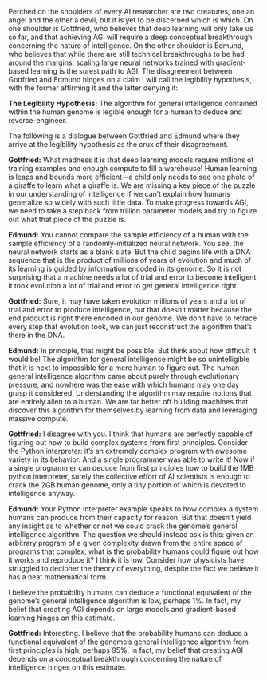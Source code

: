 
Perched on the shoulders of every AI researcher are two creatures, one an angel and the other a devil, but it is yet to be discerned which is which. On one shoulder is Gottfried, who believes that deep learning will only take us so far, and that achieving AGI will require a deep conceptual breakthrough concerning the nature of intelligence. On the other shoulder is Edmund, who believes that while there are still technical breakthroughs to be had around the margins, scaling large neural networks trained with gradient-based learning is the surest path to AGI. The disagreement between Gottfried and Edmund hinges on a claim I will call the legibility hypothesis, with the former affirming it and the latter denying it: 

**The Legibility Hypothesis:** The algorithm for general intelligence contained within the human genome is legible enough for a human to deduce and reverse-engineer. 

The following is a dialogue between Gottfried and Edmund where they arrive at the legibility hypothesis as the crux of their disagreement. 

**Gottfried:** What madness it is that deep learning models require millions of training examples and enough compute to fill a warehouse! Human learning is leaps and bounds more efficient—a child only needs to see one photo of a giraffe to learn what a giraffe is. We are missing a key piece of the puzzle in our understanding of intelligence if we can’t explain how humans generalize so widely with such little data. To make progress towards AGI, we need to take a step back from trillion parameter models and try to figure out what that piece of the puzzle is. 

**Edmund:** You cannot compare the sample efficiency of a human with the sample efficiency of a randomly-initialized neural network. You see, the neural network starts as a blank slate. But the child begins life with a DNA sequence that is the product of millions of years of evolution and much of its learning is guided by information encoded in its genome. So it is not surprising that a machine needs a lot of trial and error to become intelligent: it took evolution a lot of trial and error to get general intelligence right. 

**Gottfried:** Sure, it may have taken evolution millions of years and a lot of trial and error to produce intelligence, but that doesn’t matter because the end product is right there encoded in our genome. We don’t have to retrace every step that evolution took, we can just reconstruct the algorithm that’s there in the DNA. 

**Edmund:** In principle, that might be possible. But think about how difficult it would be! The algorithm for general intelligence might be so unintelligible that it is next to impossible for a mere human to figure out. The human general intelligence algorithm came about purely through evolutionary pressure, and nowhere was the ease with which humans may one day grasp it considered. Understanding the algorithm may require notions that are entirely alien to a human. We are far better off building machines that discover this algorithm for themselves by learning from data and leveraging massive compute. 

**Gottfried:** I disagree with you. I think that humans are perfectly capable of figuring out how to build complex systems from first principles. Consider the Python interpreter: it’s an extremely complex program with awesome variety in its behavior. And a single programmer was able to write it! Now if a single programmer can deduce from first principles how to build the 1MB python interpreter, surely the collective effort of AI scientists is enough to crack the 2GB human genome, only a tiny portion of which is devoted to intelligence anyway. 

**Edmund:** Your Python interpreter example speaks to how complex a system humans can produce from their capacity for reason. But that doesn’t yield any insight as to whether or not we could crack the genome’s general intelligence algorithm. The question we should instead ask is this: given an arbitrary program of a given complexity drawn from the entire space of programs that complex, what is the probability humans could figure out how it works and reproduce it? I think it is low. Consider how physicists have struggled to decipher the theory of everything, despite the fact we believe it has a neat mathematical form. 

I believe the probability humans can deduce a functional equivalent of the genome’s general intelligence algorithm is low, perhaps 1%. In fact, my belief that creating AGI depends on large models and gradient-based learning hinges on this estimate. 

**Gottfried:** Interesting. I believe that the probability humans can deduce a functional equivalent of the genome’s general intelligence algorithm from first principles is high, perhaps 95%. In fact, my belief that creating AGI depends on a conceptual breakthrough concerning the nature of intelligence hinges on this estimate. 
